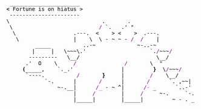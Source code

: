 <pre style="font-family:Menlo,'DejaVu Sans Mono',consolas,'Courier New',monospace"> ______________________                                              <span style="color: #5f5fff; text-decoration-color: #5f5fff">+------ </span><span style="color: #5f5fff; text-decoration-color: #5f5fff; font-weight: bold">Monday, 20 February 2023</span><span style="color: #5f5fff; text-decoration-color: #5f5fff"> ------+</span> <a href="https://www.informatik.uni-leipzig.de/~akiki/">Christopher Akiki</a>                
<span style="font-weight: bold">&lt;</span><span style="color: #000000; text-decoration-color: #000000"> Fortune is on hiatus &gt;</span>                                             <span style="color: #5f5fff; text-decoration-color: #5f5fff">|</span>                                      <span style="color: #5f5fff; text-decoration-color: #5f5fff">|</span> ┣━━ Interests                    
<span style="color: #000000; text-decoration-color: #000000"> ----------------------</span>                                              <span style="color: #5f5fff; text-decoration-color: #5f5fff">|</span> Hello, friend.                       <span style="color: #5f5fff; text-decoration-color: #5f5fff">|</span> ┃   ┣━━ My cat                   
<span style="color: #000000; text-decoration-color: #000000">\                             .       .</span>                              <span style="color: #5f5fff; text-decoration-color: #5f5fff">|</span>                                      <span style="color: #5f5fff; text-decoration-color: #5f5fff">|</span> ┃   ┣━━ Representation Learning  
<span style="color: #000000; text-decoration-color: #000000"> \                           </span><span style="color: #800080; text-decoration-color: #800080">/</span><span style="color: #000000; text-decoration-color: #000000"> `.   .&#x27; &quot; </span>                            <span style="color: #5f5fff; text-decoration-color: #5f5fff">|</span> <span style="font-style: italic">This auto-generated message panel </span>   <span style="color: #5f5fff; text-decoration-color: #5f5fff">|</span> ┃   ┣━━ Language Generation      
<span style="color: #000000; text-decoration-color: #000000">  \                  .---.  &lt;    &gt; &lt;    &gt;  .---.</span>                     <span style="color: #5f5fff; text-decoration-color: #5f5fff">|</span> <span style="font-style: italic">was brought to you by the </span><span style="font-weight: bold; font-style: italic"><a href="https://en.wikipedia.org/wiki/Cowsay">cowsay</a></span><span style="font-style: italic"> </span>    <span style="color: #5f5fff; text-decoration-color: #5f5fff">|</span> ┃   ┣━━ Text Mining              
<span style="color: #000000; text-decoration-color: #000000">   \                 |    \  \ - ~ ~ - </span><span style="color: #800080; text-decoration-color: #800080">/</span><span style="color: #000000; text-decoration-color: #000000">  </span><span style="color: #800080; text-decoration-color: #800080">/</span><span style="color: #000000; text-decoration-color: #000000">    |</span>                     <span style="color: #5f5fff; text-decoration-color: #5f5fff">|</span> <span style="font-style: italic">stegosaurus, </span><span style="font-weight: bold; font-style: italic"><a href="https://en.wikipedia.org/wiki/Fortune_(Unix)">fortune</a></span><span style="font-style: italic"> and </span><span style="font-weight: bold; font-style: italic"><a href="https://github.com/willmcgugan/rich">Rich</a></span><span style="font-style: italic">. </span>      <span style="color: #5f5fff; text-decoration-color: #5f5fff">|</span> ┃   ┣━━ Dataset Creation         
<span style="color: #000000; text-decoration-color: #000000">         _____          ..-~             ~-..-~</span>                      <span style="color: #5f5fff; text-decoration-color: #5f5fff">|</span>                                      <span style="color: #5f5fff; text-decoration-color: #5f5fff">|</span> ┃   ┗━━ TODO                     
<span style="color: #000000; text-decoration-color: #000000">        |     |   \~~~\.&#x27;                    `.</span><span style="color: #800080; text-decoration-color: #800080">/</span><span style="color: #000000; text-decoration-color: #000000">~~~</span><span style="color: #800080; text-decoration-color: #800080">/</span>                 <span style="color: #5f5fff; text-decoration-color: #5f5fff">|</span> <span style="font-weight: bold; font-style: italic">Follow me on twitter: </span><span style="font-weight: bold; font-style: italic"><a href="https://twitter.com/christopher">@christopher</a></span>   <span style="color: #5f5fff; text-decoration-color: #5f5fff">|</span> ┣━━ Past Lives                   
<span style="color: #000000; text-decoration-color: #000000">       ---------   \__/                        \__/</span>                  <span style="color: #5f5fff; text-decoration-color: #5f5fff">|</span>                                      <span style="color: #5f5fff; text-decoration-color: #5f5fff">|</span> ┃   ┣━━ Sociocultural antropology
<span style="color: #000000; text-decoration-color: #000000">      .&#x27;  O    \     </span><span style="color: #800080; text-decoration-color: #800080">/</span><span style="color: #000000; text-decoration-color: #000000">               </span><span style="color: #800080; text-decoration-color: #800080">/</span><span style="color: #000000; text-decoration-color: #000000">       \  &quot; </span>                   <span style="color: #5f5fff; text-decoration-color: #5f5fff">+--------------------------------------+</span> ┃   ┗━━ Network Engineering      
<span style="color: #000000; text-decoration-color: #000000">     </span><span style="color: #000000; text-decoration-color: #000000; font-weight: bold">(</span><span style="color: #000000; text-decoration-color: #000000">_____,    `._.&#x27;               |         </span><span style="color: #000000; text-decoration-color: #000000; font-weight: bold">}</span><span style="color: #000000; text-decoration-color: #000000">  \</span><span style="color: #800080; text-decoration-color: #800080">/</span><span style="color: #000000; text-decoration-color: #000000">~~~</span><span style="color: #800080; text-decoration-color: #800080">/</span>                                                       ┣━━ Current Location             
<span style="color: #000000; text-decoration-color: #000000">      `----.          </span><span style="color: #800080; text-decoration-color: #800080">/</span><span style="color: #000000; text-decoration-color: #000000">       </span><span style="color: #000000; text-decoration-color: #000000; font-weight: bold">}</span><span style="color: #000000; text-decoration-color: #000000">     |        </span><span style="color: #800080; text-decoration-color: #800080">/</span><span style="color: #000000; text-decoration-color: #000000">    \__/</span>                                                        ┃   ┗━━ Leipzig, Germany         
<span style="color: #000000; text-decoration-color: #000000">            `-.      |       </span><span style="color: #800080; text-decoration-color: #800080">/</span><span style="color: #000000; text-decoration-color: #000000">      |       </span><span style="color: #800080; text-decoration-color: #800080">/</span><span style="color: #000000; text-decoration-color: #000000">      `. ,~~|</span>                                                    ┗━━ Previous Locations           
<span style="color: #000000; text-decoration-color: #000000">                ~-.__|      </span><span style="color: #800080; text-decoration-color: #800080">/</span><span style="color: #ff00ff; text-decoration-color: #ff00ff">_</span><span style="color: #000000; text-decoration-color: #000000"> - ~ ^|      </span><span style="color: #800080; text-decoration-color: #800080">/</span><span style="color: #ff00ff; text-decoration-color: #ff00ff">-</span><span style="color: #000000; text-decoration-color: #000000"> _      `..-&#x27;   </span>                                                     ┣━━ Durham, England          
<span style="color: #000000; text-decoration-color: #000000">                     |     </span><span style="color: #800080; text-decoration-color: #800080">/</span><span style="color: #000000; text-decoration-color: #000000">        |     </span><span style="color: #800080; text-decoration-color: #800080">/</span><span style="color: #000000; text-decoration-color: #000000">     ~-.     `-. _  _  _</span>                                               ┗━━ Zouk Mikael, Lebanon     
<span style="color: #000000; text-decoration-color: #000000">                     |_____|        |_____|         ~ - . _ _ _ _ _</span><span style="font-weight: bold">&gt;</span>                                                                           
                                                                                                                                               
</pre>
